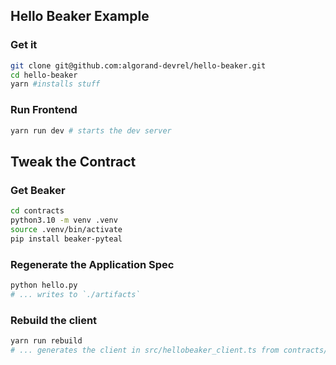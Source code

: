 Hello Beaker Example
--------------------

### Get it

```sh
git clone git@github.com:algorand-devrel/hello-beaker.git
cd hello-beaker
yarn #installs stuff
```

### Run Frontend

```sh
yarn run dev # starts the dev server
```

## Tweak the Contract

### Get Beaker

```sh
cd contracts
python3.10 -m venv .venv
source .venv/bin/activate
pip install beaker-pyteal
```

### Regenerate the Application Spec

```sh
python hello.py
# ... writes to `./artifacts`
```

### Rebuild the client

```sh
yarn run rebuild 
# ... generates the client in src/hellobeaker_client.ts from contracts/artifacts/HelloBeaker.json
```
